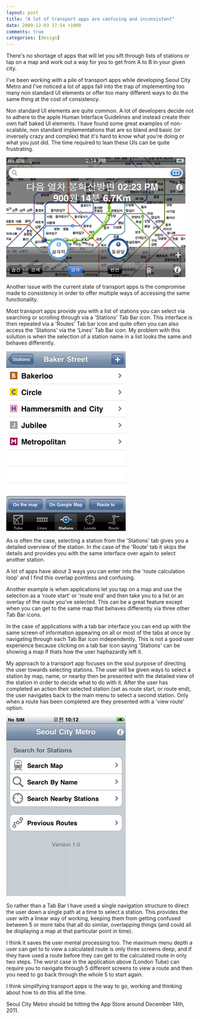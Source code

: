 ```yaml
---
layout: post
title: "A lot of transport apps are confusing and inconsistent"
date: 2009-12-03 17:54 +1000
comments: true
categories: [design]
---
```


There's no shortage of apps that will let you sift through lists of stations or tap on a map and work out a way for you to get from A to B in your given city.

I've been working with a pile of transport apps while developing Seoul City Metro and I've noticed a lot of apps fall into the trap of implementing too many non standard UI elements or offer too many different ways to do the same thing at the cost of consistency.

Non standard UI elements are quite common. A lot of developers decide not to adhere to the apple Human Interface Guidelines and instead create their own half baked UI elements. I have found some great examples of non-scalable, non standard implementations that are so bland and basic (or inversely crazy and complex) that it's hard to know what you're doing or what you just did. The time required to lean these UIs can be quite frustrating.

 ![Great example of very non-standard UI](/images/IMG_0982.jpg)

Another issue with the current state of transport apps is the compromise made to consistency in order to offer multiple ways of accessing the same functionality.

Most transport apps provide you with a list of stations you can select via searching or scrolling through via a 'Stations' Tab Bar icon. This interface is then repeated via a 'Routes' Tab bar icon and quite often you can also access the 'Stations' via the 'Lines' Tab Bar icon. My problem with this solution is when the selection of a station name in a list looks the same and behaves differently.

![London Tube App](/images/IMG_0984.jpg)

As is often the case, selecting a station from the 'Stations' tab gives you a detailed overview of the station. In the case of the 'Route' tab it skips the details and provides you with the same interface over again to select another station.

A lot of apps have about 3 ways you can enter into the 'route calculation loop' and I find this overlap pointless and confusing.

Another example is when applications let you tap on a map and use the selection as a 'route start' or 'route end' and then take you to a list or an overlay of the route you've selected. This can be a great feature except when you can get to the same map that behaves differently via three other Tab Bar icons.

In the case of applications with a tab bar interface you can end up with the same screen of information appearing on all or most of the tabs at once by navigating through each Tab Bar icon independently. This is not a good user experience because clicking on a tab bar icon saying 'Stations' can be showing a map if thats how the user haphazardly left it.

My approach to a transport app focuses on the soul purpose of directing the user towards selecting stations. The user will be given ways to select a station by map, name, or nearby then be presented with the detailed view of the station in order to decide what to do with it. After the user has completed an action their selected station (set as route start, or route end), the user navigates back to the main menu to select a second station. Only when a route has been completed are they presented with a 'view route' option.

![Straight forward navigation structure](/images/SeoulCityMetroV1_eng-1.jpg)

So rather than a Tab Bar I have used a single navigation structure to direct the user down a single path at a time to select a station. This provides the user with a linear way of working, keeping them from getting confused between 5 or more tabs that all do similar, overlapping things (and could all be displaying a map at that particular point in time).

I think it saves the user mental processing too. The maximum menu depth a user can get to to view a calculated route is only three screens deep, and if they have used a route before they can get to the calculated route in only two steps. The worst case in the application above (London Tube) can require you to navigate through 5 different screens to view a route and then you need to go back through the whole 5 to start again.

I think simplifying transport apps is the way to go, working and thinking about how to do this all the time.

Seoul City Metro should be hitting the App Store around December 14th, 2011.

[1]: http://twitter.com/seoulmetroapp "Seoul City Metro on Twitter"
